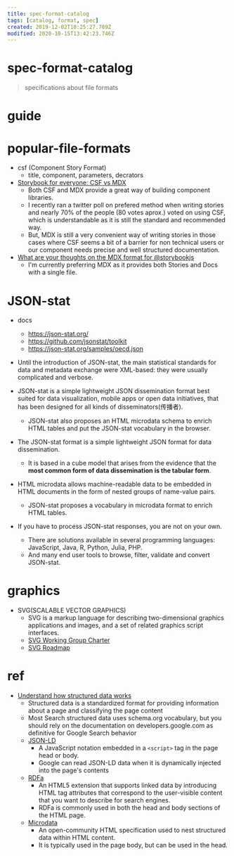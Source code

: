 ```yaml
---
title: spec-format-catalog
tags: [catalog, format, spec]
created: 2019-12-02T10:25:27.789Z
modified: 2020-10-15T13:42:23.746Z
---
```


# spec-format-catalog

> specifications about file formats

# guide

# popular-file-formats

- csf (Component Story Format)
  - title, component, parameters, decrators
- [Storybook for everyone: CSF vs MDX](https://dev.to/lauracarballo/storybook-for-everyone-csf-vs-mdx-88b)
  - Both CSF and MDX provide a great way of building component libraries. 
  - I recently ran a twitter poll on prefered method when writing stories and nearly 70% of the people (80 votes aprox.) voted on using CSF, which is understandable as it is still the standard and recommended way. 
  - But, MDX is still a very convenient way of writing stories in those cases where CSF seems a bit of a barrier for non technical users or our component needs precise and well structured documentation.
- [What are your thoughts on the MDX format for @storybookjs](https://twitter.com/lcarb14/status/1379913918445801473)
  - I'm currently preferring MDX as it provides both Stories and Docs with a single file.
# JSON-stat
- docs
  - https://json-stat.org/
  - https://github.com/jsonstat/toolkit
  - https://json-stat.org/samples/oecd.json

- Until the introduction of JSON-stat, the main statistical standards for data and metadata exchange were XML-based: they were usually complicated and verbose.
- JSON-stat is a simple lightweight JSON dissemination format best suited for data visualization, mobile apps or open data initiatives, that has been designed for all kinds of disseminators(传播者).
  - JSON-stat also proposes an HTML microdata schema to enrich HTML tables and put the JSON-stat vocabulary in the browser.

- The JSON-stat format is a simple lightweight JSON format for data dissemination. 
  - It is based in a cube model that arises from the evidence that the **most common form of data dissemination is the tabular form**.
- HTML microdata allows machine-readable data to be embedded in HTML documents in the form of nested groups of name-value pairs. 
  - JSON-stat proposes a vocabulary in microdata format to enrich HTML tables.
- If you have to process JSON-stat responses, you are not on your own. 
  - There are solutions available in several programming languages: JavaScript, Java, R, Python, Julia, PHP. 
  - And many end user tools to browse, filter, validate and convert JSON-stat.
# graphics
- SVG(SCALABLE VECTOR GRAPHICS)
  - SVG is a markup language for describing two-dimensional graphics applications and images, and a set of related graphics script interfaces. 
  - [SVG Working Group Charter](https://www.w3.org/Graphics/SVG/2014/new-charter)
  - [SVG Roadmap](https://www.w3.org/Graphics/SVG/WG/wiki/Roadmap)
# ref
- [Understand how structured data works](https://developers.google.com/search/docs/guides/intro-structured-data)
  - Structured data is a standardized format for providing information about a page and classifying the page content
  - Most Search structured data uses schema.org vocabulary, but you should rely on the documentation on developers.google.com as definitive for Google Search behavior
  - [JSON-LD](http://json-ld.org/)
    - A JavaScript notation embedded in a `<script>` tag in the page head or body. 
    - Google can read JSON-LD data when it is dynamically injected into the page's contents
  - [RDFa](https://rdfa.info/)
    - An HTML5 extension that supports linked data by introducing HTML tag attributes that correspond to the user-visible content that you want to describe for search engines. 
    - RDFa is commonly used in both the head and body sections of the HTML page.
  - [Microdata](https://www.w3.org/TR/microdata/)
    - An open-community HTML specification used to nest structured data within HTML content. 
    - It is typically used in the page body, but can be used in the head.
